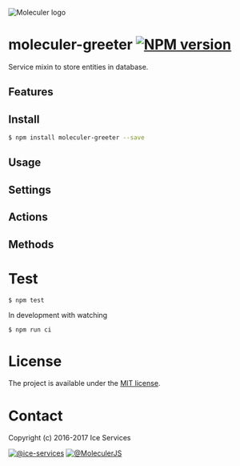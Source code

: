 ![Moleculer logo](http://moleculer.services/images/banner.png)

# moleculer-greeter [![NPM version](https://img.shields.io/npm/v/moleculer-greeter.svg)](https://www.npmjs.com/package/moleculer-greeter)

Service mixin to store entities in database.

## Features

## Install

```bash
$ npm install moleculer-greeter --save
```

## Usage

<!-- AUTO-CONTENT-START:USAGE -->
<!-- AUTO-CONTENT-END:USAGE -->
<!-- AUTO-CONTENT-TEMPLATE:USAGE
{{#each examples}}
{{{this}}}

{{/each}}

-->

## Settings


## Actions

## Methods

# Test
```
$ npm test
```

In development with watching

```
$ npm run ci
```

# License
The project is available under the [MIT license](https://tldrlegal.com/license/mit-license).

# Contact
Copyright (c) 2016-2017 Ice Services

[![@ice-services](https://img.shields.io/badge/github-ice--services-green.svg)](https://github.com/ice-services) [![@MoleculerJS](https://img.shields.io/badge/twitter-MoleculerJS-blue.svg)](https://twitter.com/MoleculerJS)
